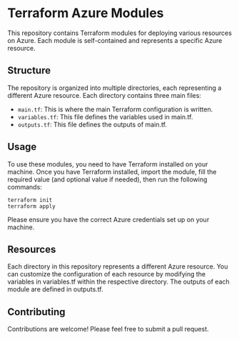 # Terraform Azure Modules
This repository contains Terraform modules for deploying various resources on Azure. Each module is self-contained and represents a specific Azure resource.

## Structure
The repository is organized into multiple directories, each representing a different Azure resource. Each directory contains three main files:

- `main.tf`: This is where the main Terraform configuration is written.
- `variables.tf`: This file defines the variables used in main.tf.
- `outputs.tf`: This file defines the outputs of main.tf.

## Usage
To use these modules, you need to have Terraform installed on your machine. Once you have Terraform installed, import the module, fill the required value (and optional value if needed), then run the following commands:
```
terraform init
terraform apply
```
Please ensure you have the correct Azure credentials set up on your machine.

## Resources
Each directory in this repository represents a different Azure resource. You can customize the configuration of each resource by modifying the variables in variables.tf within the respective directory. The outputs of each module are defined in outputs.tf.

## Contributing
Contributions are welcome! Please feel free to submit a pull request.

